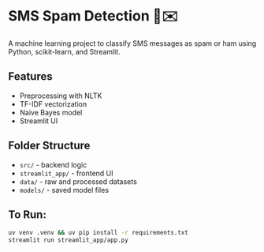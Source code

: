 # SMS Spam Detection 📱✉️

A machine learning project to classify SMS messages as spam or ham using Python, scikit-learn, and Streamlit.

## Features
- Preprocessing with NLTK
- TF-IDF vectorization
- Naive Bayes model
- Streamlit UI

## Folder Structure
- `src/` - backend logic
- `streamlit_app/` - frontend UI
- `data/` - raw and processed datasets
- `models/` - saved model files

## To Run:
```bash
uv venv .venv && uv pip install -r requirements.txt
streamlit run streamlit_app/app.py
